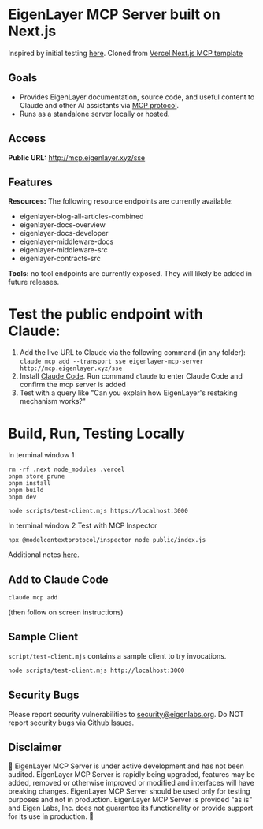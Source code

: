 # EigenLayer MCP Server built on Next.js

Inspired by initial testing [here](https://x.com/dabit3/status/1902502245855383724).
Cloned from [Vercel Next.js MCP template](https://vercel.com/templates/next.js/model-context-protocol-mcp-with-next-js)

## Goals
- Provides EigenLayer documentation, source code, and useful content to Claude and other AI assistants via [MCP protocol](https://modelcontextprotocol.io/introduction).
- Runs as a standalone server locally or hosted.

## Access

**Public URL:** http://mcp.eigenlayer.xyz/sse

## Features

**Resources:** The following resource endpoints are currently available:
- eigenlayer-blog-all-articles-combined
- eigenlayer-docs-overview
- eigenlayer-docs-developer
- eigenlayer-middleware-docs
- eigenlayer-middleware-src
- eigenlayer-contracts-src

**Tools:** no tool endpoints are currently exposed. They will likely be added in future releases.


# Test the public endpoint with Claude:

1) Add the live URL to Claude via the following command (in any folder):  
   ```claude mcp add --transport sse eigenlayer-mcp-server http://mcp.eigenlayer.xyz/sse```
2) Install [Claude Code](https://docs.anthropic.com/en/docs/agents-and-tools/claude-code/overview). Run command `claude` to enter Claude Code and confirm the  mcp server is added
3) Test with a query like "Can you explain how EigenLayer's restaking mechanism works?"



# Build, Run, Testing Locally

In terminal window 1
```
rm -rf .next node_modules .vercel
pnpm store prune
pnpm install
pnpm build
pnpm dev

node scripts/test-client.mjs https://localhost:3000
```

In terminal window 2
Test with MCP Inspector
```
npx @modelcontextprotocol/inspector node public/index.js
```
Additional notes [here](https://github.com/modelcontextprotocol/inspector).


## Add to Claude Code

```
claude mcp add
```
(then follow on screen instructions)

## Sample Client

`script/test-client.mjs` contains a sample client to try invocations.

```sh
node scripts/test-client.mjs http://localhost:3000
```


## Security Bugs
Please report security vulnerabilities to security@eigenlabs.org. Do NOT report security bugs via Github Issues.

## Disclaimer
🚧 EigenLayer MCP Server is under active development and has not been audited. EigenLayer MCP Server is rapidly being upgraded, features may be added, removed or otherwise improved or modified and interfaces will have breaking changes. EigenLayer MCP Server should be used only for testing purposes and not in production. EigenLayer MCP Server is provided "as is" and Eigen Labs, Inc. does not guarantee its functionality or provide support for its use in production. 🚧


